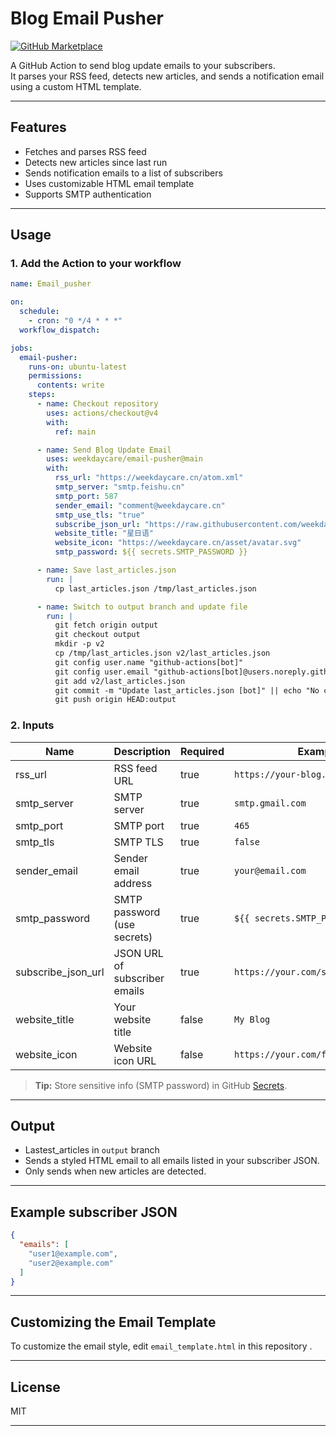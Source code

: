 # Blog Email Pusher

[![GitHub Marketplace](https://img.shields.io/badge/Marketplace-Action-blue?logo=github)](https://github.com/marketplace?type=actions)

A GitHub Action to send blog update emails to your subscribers.  
It parses your RSS feed, detects new articles, and sends a notification email using a custom HTML template.

---

## Features

- Fetches and parses RSS feed
- Detects new articles since last run
- Sends notification emails to a list of subscribers
- Uses customizable HTML email template
- Supports SMTP authentication

---

## Usage

### 1. Add the Action to your workflow

```yaml
name: Email_pusher

on:
  schedule:
    - cron: "0 */4 * * *"
  workflow_dispatch:

jobs:
  email-pusher:
    runs-on: ubuntu-latest
    permissions:
      contents: write
    steps:
      - name: Checkout repository
        uses: actions/checkout@v4
        with:
          ref: main

      - name: Send Blog Update Email
        uses: weekdaycare/email-pusher@main
        with:
          rss_url: "https://weekdaycare.cn/atom.xml"
          smtp_server: "smtp.feishu.cn"
          smtp_port: 587
          sender_email: "comment@weekdaycare.cn"
          smtp_use_tls: "true"
          subscribe_json_url: "https://raw.githubusercontent.com/weekdaycare/Friends-issue/output/v2/subscribe.json"
          website_title: "星日语"
          website_icon: "https://weekdaycare.cn/asset/avatar.svg"
          smtp_password: ${{ secrets.SMTP_PASSWORD }}

      - name: Save last_articles.json
        run: |
          cp last_articles.json /tmp/last_articles.json

      - name: Switch to output branch and update file
        run: |
          git fetch origin output
          git checkout output
          mkdir -p v2
          cp /tmp/last_articles.json v2/last_articles.json
          git config user.name "github-actions[bot]"
          git config user.email "github-actions[bot]@users.noreply.github.com"
          git add v2/last_articles.json
          git commit -m "Update last_articles.json [bot]" || echo "No changes to commit"
          git push origin HEAD:output
```

### 2. Inputs

| Name               | Description                       | Required | Example                          |
|--------------------|-----------------------------------|----------|-----------------------------------|
| rss_url            | RSS feed URL                      | true     | `https://your-blog.com/rss.xml`   |
| smtp_server        | SMTP server                       | true     | `smtp.gmail.com`                  |
| smtp_port          | SMTP port                         | true     | `465`                             |
| smtp_tls           | SMTP TLS                          | true     | `false`                           |
| sender_email       | Sender email address              | true     | `your@email.com`                  |
| smtp_password      | SMTP password (use secrets)       | true     | `${{ secrets.SMTP_PASSWORD }}`    |
| subscribe_json_url | JSON URL of subscriber emails     | true     | `https://your.com/subscribers.json`|
| website_title      | Your website title                | false    | `My Blog`                         |
| website_icon       | Website icon URL                  | false    | `https://your.com/favicon.ico`    |

> **Tip:** Store sensitive info (SMTP password) in GitHub [Secrets](https://docs.github.com/en/actions/security-guides/encrypted-secrets).

---

## Output

- Lastest_articles in `output` branch
- Sends a styled HTML email to all emails listed in your subscriber JSON.
- Only sends when new articles are detected.

---

## Example subscriber JSON

```json
{
  "emails": [
    "user1@example.com",
    "user2@example.com"
  ]
}
```

---

## Customizing the Email Template

To customize the email style, edit `email_template.html` in this repository .

---

## License

MIT

---
